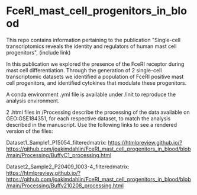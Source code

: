 # FceRI_mast_cell_progenitors_in_blood

This repo contains information pertaining to the publication "Single-cell transcriptomics reveals the identity and regulators of human mast cell progenitors", (include link)

In this publication we explored the presence of the FceRI receptor during mast cell differentiation. Through the generation of 2 single-cell transcriptomic datasets we identified a population of FceRI positive mast cell progenitors, and identified cytokines that modulate these progenitors.

A conda environment .yml file is available under /init to reproduce the analysis environment.

2 .html files in /Processing describe the processing of the data available on GEO:GSE184351, for each respective dataset, to match the analysis described in the manuscript. Use the following links to see a rendered version of the files:

Dataset1_Sample1_P15054_filteredmatrix: https://htmlpreview.github.io/?https://github.com/joakimdahlin/FceRI_mast_cell_progenitors_in_blood/blob/main/Processing/BuffyC1_processing.html

Dataset2_Sample2_P20409_1003-4_filteredmatrix: https://htmlpreview.github.io/?https://github.com/joakimdahlin/FceRI_mast_cell_progenitors_in_blood/blob/main/Processing/Buffy210208_processing.html

